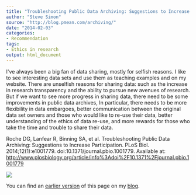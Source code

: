 ```yaml
---
title: "Troubleshooting Public Data Archiving: Suggestions to Increase Participation"
author: "Steve Simon"
source: "http://blog.pmean.com/archiving/"
date: "2014-02-03"
categories:
- Recommendation
tags:
- Ethics in research
output: html_document
---
```


I've always been a big fan of data sharing, mostly for selfish reasons.
I like to see interesting data sets and use them as teaching examples
and on my website. There are unselfish reasons for sharing data: such as
the increase in research transparency and the ability to pursue new
avenues of research. But if we want to see more progress in sharing
data, there need to be some improvements in public data archives, In
particular, there needs to be more flexibility in data embargoes, better
communication between the original data set owners and those who would
like to re-use their data, better understanding of the ethics of data
re-use, and more rewards for those who take the time and trouble to
share their data. 

<!---More--->

Roche DG, Lanfear R, Binning SA, et al. Troubleshooting Public Data
Archiving: Suggestions to Increase Participation. PLoS Biol.
2014;12(1):e1001779. doi:10.1371/journal.pbio.1001779. Available at:
<http://www.plosbiology.org/article/info%3Adoi%2F10.1371%2Fjournal.pbio.1001779>

![](http://www.pmean.com/new-images/14/archiving01.png)

You can find an [earlier version][sim1] of this page on my [blog][sim2].

[sim1]: http://blog.pmean.com/archiving/
[sim2]: http://blog.pmean.com


